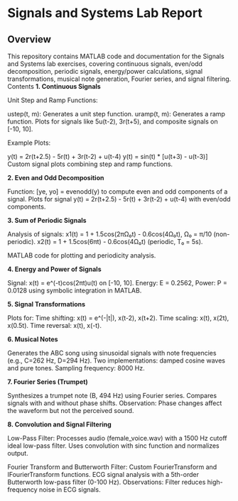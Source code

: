 # Signals and Systems Lab Report
## Overview
This repository contains MATLAB code and documentation for the Signals and Systems lab exercises, covering continuous signals, even/odd decomposition, periodic signals, energy/power calculations, signal transformations, musical note generation, Fourier series, and signal filtering.
Contents
**1. Continuous Signals**

Unit Step and Ramp Functions:

ustep(t, m): Generates a unit step function.
uramp(t, m): Generates a ramp function.
Plots for signals like 5u(t-2), 3r(t+5), and composite signals on [-10, 10].


Example Plots:

y(t) = 2r(t+2.5) - 5r(t) + 3r(t-2) + u(t-4)
y(t) = sin(t) * [u(t+3) - u(t-3)]
Custom signal plots combining step and ramp functions.



**2. Even and Odd Decomposition**

Function: [ye, yo] = evenodd(y) to compute even and odd components of a signal.
Plots for signal y(t) = 2r(t+2.5) - 5r(t) + 3r(t-2) + u(t-4) with even/odd components.

**3. Sum of Periodic Signals**

Analysis of signals:
x1(t) = 1 + 1.5cos(2πΩ₀t) - 0.6cos(4Ω₀t), Ω₀ = π/10 (non-periodic).
x2(t) = 1 + 1.5cos(6πt) - 0.6cos(4Ω₀t) (periodic, T₀ = 5s).


MATLAB code for plotting and periodicity analysis.

**4. Energy and Power of Signals**

Signal: x(t) = e^(-t)cos(2πt)u(t) on [-10, 10].
Energy: E = 0.2562, Power: P = 0.0128 using symbolic integration in MATLAB.

**5. Signal Transformations**

Plots for:
Time shifting: x(t) = e^(-|t|), x(t-2), x(t+2).
Time scaling: x(t), x(2t), x(0.5t).
Time reversal: x(t), x(-t).



**6. Musical Notes**

Generates the ABC song using sinusoidal signals with note frequencies (e.g., C=262 Hz, D=294 Hz).
Two implementations: damped cosine waves and pure tones.
Sampling frequency: 8000 Hz.

**7. Fourier Series (Trumpet)**

Synthesizes a trumpet note (B, 494 Hz) using Fourier series.
Compares signals with and without phase shifts.
Observation: Phase changes affect the waveform but not the perceived sound.

**8. Convolution and Signal Filtering**

Low-Pass Filter:
Processes audio (female_voice.wav) with a 1500 Hz cutoff ideal low-pass filter.
Uses convolution with sinc function and normalizes output.


Fourier Transform and Butterworth Filter:
Custom FourierTransform and IFourierTransform functions.
ECG signal analysis with a 5th-order Butterworth low-pass filter (0-100 Hz).
Observations: Filter reduces high-frequency noise in ECG signals.

